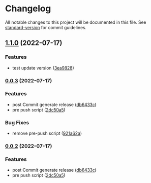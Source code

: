 # Changelog

All notable changes to this project will be documented in this file. See [standard-version](https://github.com/conventional-changelog/standard-version) for commit guidelines.

## [1.1.0](https://github.com/nicolasaigner/node-js-semantic/compare/v0.0.3...v1.1.0) (2022-07-17)


### Features

* test update version ([3ea9828](https://github.com/nicolasaigner/node-js-semantic/commit/3ea98282bfa4e27c2f67a10f306c6cf2d192d623))

### [0.0.3](https://github.com/nicolasaigner/node-js-semantic/compare/v0.0.1...v0.0.3) (2022-07-17)


### Features

* post Commit generate release ([db6433c](https://github.com/nicolasaigner/node-js-semantic/commit/db6433c32dd7730716a5fc618a1511e97071ca59))
* pre push script ([2dc50a5](https://github.com/nicolasaigner/node-js-semantic/commit/2dc50a5f1db032058fb72c8a398462ce3db391db))


### Bug Fixes

* remove pre-push script ([921a62a](https://github.com/nicolasaigner/node-js-semantic/commit/921a62ac74f47aab0c87c401bc4f84a47ff5d6bc))

### [0.0.2](https://github.com/nicolasaigner/node-js-semantic/compare/v0.0.1...v0.0.2) (2022-07-17)


### Features

* post Commit generate release ([db6433c](https://github.com/nicolasaigner/node-js-semantic/commit/db6433c32dd7730716a5fc618a1511e97071ca59))
* pre push script ([2dc50a5](https://github.com/nicolasaigner/node-js-semantic/commit/2dc50a5f1db032058fb72c8a398462ce3db391db))
